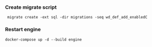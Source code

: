 ### Create migrate script
```
 migrate create -ext sql -dir migrations -seq wd_def_add_enabledC
```

### Restart engine
```
docker-compose up -d --build engine
```